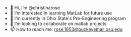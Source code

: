 - 👋 Hi, I’m @christinarose
- 👀 I’m interested in learning MatLab for future use
- 🌱 I’m currently in Ohio State's Pre-Engineering program
- 💞️ I’m looking to collaborate on matlab projects
- 📫 How to reach me: rose.1653@buckeyemail.osu.edu

<!---
christinarose/christinarose is a ✨ special ✨ repository because its `README.md` (this file) appears on your GitHub profile.
You can click the Preview link to take a look at your changes.
--->
